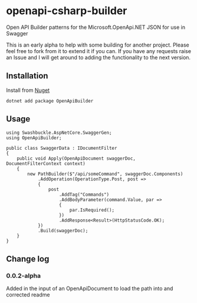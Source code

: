 # openapi-csharp-builder
Open API Builder patterns for the Microsoft.OpenApi.NET JSON for use in Swagger

This is an early alpha to help with some building for another project. Please feel free to fork from it to extend it if you can. If you have any requests raise an Issue and I will get around to adding the functionality to the next version.

## Installation

Install from [Nuget](https://www.nuget.org/packages/OpenApiBuilder/)

`dotnet add package OpenApiBuilder`

## Usage

```
using Swashbuckle.AspNetCore.SwaggerGen;
using OpenApiBuilder;

public class SwaggerData : IDocumentFilter
{
    public void Apply(OpenApiDocument swaggerDoc, DocumentFilterContext context)
    {
        new PathBuilder($"/api/someCommand", swaggerDoc.Components)
            .AddOperation(OperationType.Post, post =>
            {
                post
                    .AddTag("Commands")
                    .AddBodyParameter(command.Value, par =>
                    {
                        par.IsRequired();
                    })
                    .AddResponse<Result>(HttpStatusCode.OK);
            })
            .Build(swaggerDoc);
    }
}
```

## Change log

### 0.0.2-alpha
Added in the input of an OpenApiDocument to load the path into and corrected readme